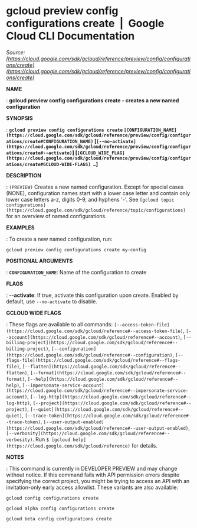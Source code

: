 # gcloud preview config configurations create  |  Google Cloud CLI Documentation

*Source: [https://cloud.google.com/sdk/gcloud/reference/preview/config/configurations/create](https://cloud.google.com/sdk/gcloud/reference/preview/config/configurations/create)*

**NAME**

: **gcloud preview config configurations create - creates a new named configuration**

**SYNOPSIS**

: **`gcloud preview config configurations create` `[CONFIGURATION_NAME](https://cloud.google.com/sdk/gcloud/reference/preview/config/configurations/create#CONFIGURATION_NAME)` [`[--no-activate](https://cloud.google.com/sdk/gcloud/reference/preview/config/configurations/create#--activate)`] [`[GCLOUD_WIDE_FLAG](https://cloud.google.com/sdk/gcloud/reference/preview/config/configurations/create#GCLOUD-WIDE-FLAGS) …`]**

**DESCRIPTION**

: `(PREVIEW)` Creates a new named configuration.
Except for special cases (NONE), configuration names start with a lower case
letter and contain only lower case letters a-z, digits 0-9, and hyphens '-'.
See `[gcloud topic
configurations](https://cloud.google.com/sdk/gcloud/reference/topic/configurations)` for an overview of named configurations.

**EXAMPLES**

: To create a new named configuration, run:

```
gcloud preview config configurations create my-config
```

**POSITIONAL ARGUMENTS**

: **`CONFIGURATION_NAME`**:
Name of the configuration to create

**FLAGS**

: **--activate**:
If true, activate this configuration upon create. Enabled by default, use
`--no-activate` to disable.

**GCLOUD WIDE FLAGS**

: These flags are available to all commands: `[--access-token-file](https://cloud.google.com/sdk/gcloud/reference#--access-token-file)`,
`[--account](https://cloud.google.com/sdk/gcloud/reference#--account)`, `[--billing-project](https://cloud.google.com/sdk/gcloud/reference#--billing-project)`,
`[--configuration](https://cloud.google.com/sdk/gcloud/reference#--configuration)`,
`[--flags-file](https://cloud.google.com/sdk/gcloud/reference#--flags-file)`,
`[--flatten](https://cloud.google.com/sdk/gcloud/reference#--flatten)`, `[--format](https://cloud.google.com/sdk/gcloud/reference#--format)`, `[--help](https://cloud.google.com/sdk/gcloud/reference#--help)`, `[--impersonate-service-account](https://cloud.google.com/sdk/gcloud/reference#--impersonate-service-account)`,
`[--log-http](https://cloud.google.com/sdk/gcloud/reference#--log-http)`,
`[--project](https://cloud.google.com/sdk/gcloud/reference#--project)`, `[--quiet](https://cloud.google.com/sdk/gcloud/reference#--quiet)`, `[--trace-token](https://cloud.google.com/sdk/gcloud/reference#--trace-token)`, `[--user-output-enabled](https://cloud.google.com/sdk/gcloud/reference#--user-output-enabled)`,
`[--verbosity](https://cloud.google.com/sdk/gcloud/reference#--verbosity)`.
Run `$ [gcloud help](https://cloud.google.com/sdk/gcloud/reference)` for details.

**NOTES**

: This command is currently in DEVELOPER PREVIEW and may change without notice. If
this command fails with API permission errors despite specifying the correct
project, you might be trying to access an API with an invitation-only early
access allowlist. These variants are also available:

```
gcloud config configurations create
```

```
gcloud alpha config configurations create
```

```
gcloud beta config configurations create
```